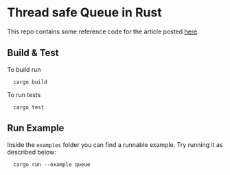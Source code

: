 # Thread safe Queue in Rust
This repo contains some reference code for the article posted [here](https://blog.fedevitale.dev/posts/thread-safe-queues-in-rust).

## Build & Test
To build run 
```
  cargo build
```

To run tests 
```
  cargo test
```

## Run Example
Inside the `examples` folder you can find a runnable example. 
Try running it as described below:
```
  cargo run --example queue
```
